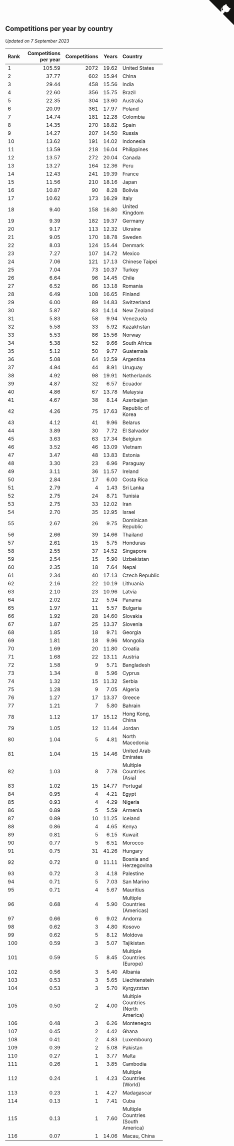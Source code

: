 ## Competitions per year by country

*Updated on  7 September 2023*

| Rank | Competitions per year | Competitions | Years | Country |
| :--- | ---: | ---: | ---: | :--- |
| 1 | 105.59 | 2072 | 19.62 | United States |
| 2 | 37.77 | 602 | 15.94 | China |
| 3 | 29.44 | 458 | 15.56 | India |
| 4 | 22.60 | 356 | 15.75 | Brazil |
| 5 | 22.35 | 304 | 13.60 | Australia |
| 6 | 20.09 | 361 | 17.97 | Poland |
| 7 | 14.74 | 181 | 12.28 | Colombia |
| 8 | 14.35 | 270 | 18.82 | Spain |
| 9 | 14.27 | 207 | 14.50 | Russia |
| 10 | 13.62 | 191 | 14.02 | Indonesia |
| 11 | 13.59 | 218 | 16.04 | Philippines |
| 12 | 13.57 | 272 | 20.04 | Canada |
| 13 | 13.27 | 164 | 12.36 | Peru |
| 14 | 12.43 | 241 | 19.39 | France |
| 15 | 11.56 | 210 | 18.16 | Japan |
| 16 | 10.87 | 90 | 8.28 | Bolivia |
| 17 | 10.62 | 173 | 16.29 | Italy |
| 18 | 9.40 | 158 | 16.80 | United Kingdom |
| 19 | 9.39 | 182 | 19.37 | Germany |
| 20 | 9.17 | 113 | 12.32 | Ukraine |
| 21 | 9.05 | 170 | 18.78 | Sweden |
| 22 | 8.03 | 124 | 15.44 | Denmark |
| 23 | 7.27 | 107 | 14.72 | Mexico |
| 24 | 7.06 | 121 | 17.13 | Chinese Taipei |
| 25 | 7.04 | 73 | 10.37 | Turkey |
| 26 | 6.64 | 96 | 14.45 | Chile |
| 27 | 6.52 | 86 | 13.18 | Romania |
| 28 | 6.49 | 108 | 16.65 | Finland |
| 29 | 6.00 | 89 | 14.83 | Switzerland |
| 30 | 5.87 | 83 | 14.14 | New Zealand |
| 31 | 5.83 | 58 | 9.94 | Venezuela |
| 32 | 5.58 | 33 | 5.92 | Kazakhstan |
| 33 | 5.53 | 86 | 15.56 | Norway |
| 34 | 5.38 | 52 | 9.66 | South Africa |
| 35 | 5.12 | 50 | 9.77 | Guatemala |
| 36 | 5.08 | 64 | 12.59 | Argentina |
| 37 | 4.94 | 44 | 8.91 | Uruguay |
| 38 | 4.92 | 98 | 19.91 | Netherlands |
| 39 | 4.87 | 32 | 6.57 | Ecuador |
| 40 | 4.86 | 67 | 13.78 | Malaysia |
| 41 | 4.67 | 38 | 8.14 | Azerbaijan |
| 42 | 4.26 | 75 | 17.63 | Republic of Korea |
| 43 | 4.12 | 41 | 9.96 | Belarus |
| 44 | 3.89 | 30 | 7.72 | El Salvador |
| 45 | 3.63 | 63 | 17.34 | Belgium |
| 46 | 3.52 | 46 | 13.09 | Vietnam |
| 47 | 3.47 | 48 | 13.83 | Estonia |
| 48 | 3.30 | 23 | 6.96 | Paraguay |
| 49 | 3.11 | 36 | 11.57 | Ireland |
| 50 | 2.84 | 17 | 6.00 | Costa Rica |
| 51 | 2.79 | 4 | 1.43 | Sri Lanka |
| 52 | 2.75 | 24 | 8.71 | Tunisia |
| 53 | 2.75 | 33 | 12.02 | Iran |
| 54 | 2.70 | 35 | 12.95 | Israel |
| 55 | 2.67 | 26 | 9.75 | Dominican Republic |
| 56 | 2.66 | 39 | 14.66 | Thailand |
| 57 | 2.61 | 15 | 5.75 | Honduras |
| 58 | 2.55 | 37 | 14.52 | Singapore |
| 59 | 2.54 | 15 | 5.90 | Uzbekistan |
| 60 | 2.35 | 18 | 7.64 | Nepal |
| 61 | 2.34 | 40 | 17.13 | Czech Republic |
| 62 | 2.16 | 22 | 10.19 | Lithuania |
| 63 | 2.10 | 23 | 10.96 | Latvia |
| 64 | 2.02 | 12 | 5.94 | Panama |
| 65 | 1.97 | 11 | 5.57 | Bulgaria |
| 66 | 1.92 | 28 | 14.60 | Slovakia |
| 67 | 1.87 | 25 | 13.37 | Slovenia |
| 68 | 1.85 | 18 | 9.71 | Georgia |
| 69 | 1.81 | 18 | 9.96 | Mongolia |
| 70 | 1.69 | 20 | 11.80 | Croatia |
| 71 | 1.68 | 22 | 13.11 | Austria |
| 72 | 1.58 | 9 | 5.71 | Bangladesh |
| 73 | 1.34 | 8 | 5.96 | Cyprus |
| 74 | 1.32 | 15 | 11.32 | Serbia |
| 75 | 1.28 | 9 | 7.05 | Algeria |
| 76 | 1.27 | 17 | 13.37 | Greece |
| 77 | 1.21 | 7 | 5.80 | Bahrain |
| 78 | 1.12 | 17 | 15.12 | Hong Kong, China |
| 79 | 1.05 | 12 | 11.44 | Jordan |
| 80 | 1.04 | 5 | 4.81 | North Macedonia |
| 81 | 1.04 | 15 | 14.46 | United Arab Emirates |
| 82 | 1.03 | 8 | 7.78 | Multiple Countries (Asia) |
| 83 | 1.02 | 15 | 14.77 | Portugal |
| 84 | 0.95 | 4 | 4.21 | Egypt |
| 85 | 0.93 | 4 | 4.29 | Nigeria |
| 86 | 0.89 | 5 | 5.59 | Armenia |
| 87 | 0.89 | 10 | 11.25 | Iceland |
| 88 | 0.86 | 4 | 4.65 | Kenya |
| 89 | 0.81 | 5 | 6.15 | Kuwait |
| 90 | 0.77 | 5 | 6.51 | Morocco |
| 91 | 0.75 | 31 | 41.26 | Hungary |
| 92 | 0.72 | 8 | 11.11 | Bosnia and Herzegovina |
| 93 | 0.72 | 3 | 4.18 | Palestine |
| 94 | 0.71 | 5 | 7.03 | San Marino |
| 95 | 0.71 | 4 | 5.67 | Mauritius |
| 96 | 0.68 | 4 | 5.90 | Multiple Countries (Americas) |
| 97 | 0.66 | 6 | 9.02 | Andorra |
| 98 | 0.62 | 3 | 4.80 | Kosovo |
| 99 | 0.62 | 5 | 8.12 | Moldova |
| 100 | 0.59 | 3 | 5.07 | Tajikistan |
| 101 | 0.59 | 5 | 8.45 | Multiple Countries (Europe) |
| 102 | 0.56 | 3 | 5.40 | Albania |
| 103 | 0.53 | 3 | 5.65 | Liechtenstein |
| 104 | 0.53 | 3 | 5.70 | Kyrgyzstan |
| 105 | 0.50 | 2 | 4.00 | Multiple Countries (North America) |
| 106 | 0.48 | 3 | 6.26 | Montenegro |
| 107 | 0.45 | 2 | 4.42 | Ghana |
| 108 | 0.41 | 2 | 4.83 | Luxembourg |
| 109 | 0.39 | 2 | 5.08 | Pakistan |
| 110 | 0.27 | 1 | 3.77 | Malta |
| 111 | 0.26 | 1 | 3.85 | Cambodia |
| 112 | 0.24 | 1 | 4.23 | Multiple Countries (World) |
| 113 | 0.23 | 1 | 4.27 | Madagascar |
| 114 | 0.13 | 1 | 7.41 | Cuba |
| 115 | 0.13 | 1 | 7.60 | Multiple Countries (South America) |
| 116 | 0.07 | 1 | 14.06 | Macau, China |


<a href="https://github.com/JustinTimeCuber/wca_statistics" class="github-corner" aria-label="View source on Github"><svg width="80" height="80" viewBox="0 0 250 250" style="fill:#151513; color:#fff; position: absolute; top: 0; border: 0; right: 0;" aria-hidden="true"><path d="M0,0 L115,115 L130,115 L142,142 L250,250 L250,0 Z"></path><path d="M128.3,109.0 C113.8,99.7 119.0,89.6 119.0,89.6 C122.0,82.7 120.5,78.6 120.5,78.6 C119.2,72.0 123.4,76.3 123.4,76.3 C127.3,80.9 125.5,87.3 125.5,87.3 C122.9,97.6 130.6,101.9 134.4,103.2" fill="currentColor" style="transform-origin: 130px 106px;" class="octo-arm"></path><path d="M115.0,115.0 C114.9,115.1 118.7,116.5 119.8,115.4 L133.7,101.6 C136.9,99.2 139.9,98.4 142.2,98.6 C133.8,88.0 127.5,74.4 143.8,58.0 C148.5,53.4 154.0,51.2 159.7,51.0 C160.3,49.4 163.2,43.6 171.4,40.1 C171.4,40.1 176.1,42.5 178.8,56.2 C183.1,58.6 187.2,61.8 190.9,65.4 C194.5,69.0 197.7,73.2 200.1,77.6 C213.8,80.2 216.3,84.9 216.3,84.9 C212.7,93.1 206.9,96.0 205.4,96.6 C205.1,102.4 203.0,107.8 198.3,112.5 C181.9,128.9 168.3,122.5 157.7,114.1 C157.9,116.9 156.7,120.9 152.7,124.9 L141.0,136.5 C139.8,137.7 141.6,141.9 141.8,141.8 Z" fill="currentColor" class="octo-body"></path></svg></a><style>.github-corner:hover .octo-arm{animation:octocat-wave 560ms ease-in-out}@keyframes octocat-wave{0%,100%{transform:rotate(0)}20%,60%{transform:rotate(-25deg)}40%,80%{transform:rotate(10deg)}}@media (max-width:500px){.github-corner:hover .octo-arm{animation:none}.github-corner .octo-arm{animation:octocat-wave 560ms ease-in-out}}</style>
